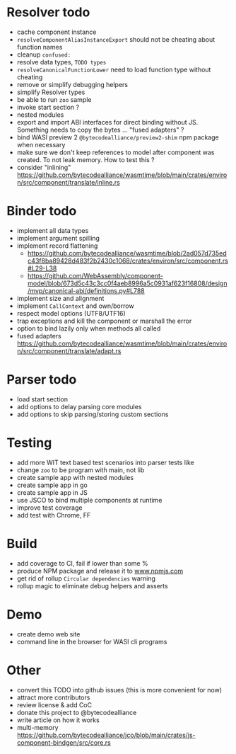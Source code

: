 # Resolver todo
- cache component instance
- `resolveComponentAliasInstanceExport` should not be cheating about function names
- cleanup `confused:`
- resolve data types, `TODO types`
- `resolveCanonicalFunctionLower` need to load function type without cheating
- remove or simplify debugging helpers
- simplify Resolver types
- be able to run `zoo` sample
- invoke start section ?
- nested modules
- export and import ABI interfaces for direct binding without JS. Something needs to copy the bytes ... "fused adapters" ?
- bind WASI preview 2 `@bytecodealliance/preview2-shim` npm package when necessary
- make sure we don't keep references to model after component was created. To not leak memory. How to test this ?
- consider "inlining" https://github.com/bytecodealliance/wasmtime/blob/main/crates/environ/src/component/translate/inline.rs

# Binder todo
- implement all data types
- implement argument spilling
- implement record flattening 
    - https://github.com/bytecodealliance/wasmtime/blob/2ad057d735edc43f8ba89428d483f2b2430c1068/crates/environ/src/component.rs#L29-L38
    - https://github.com/WebAssembly/component-model/blob/673d5c43c3cc0f4aeb8996a5c0931af623f16808/design/mvp/canonical-abi/definitions.py#L788
- implement size and alignment
- implement `CallContext` and own/borrow
- respect model options (UTF8/UTF16)
- trap exceptions and kill the component or marshall the error
- option to bind lazily only when methods all called
- fused adapters https://github.com/bytecodealliance/wasmtime/blob/main/crates/environ/src/component/translate/adapt.rs

# Parser todo
- load start section
- add options to delay parsing core modules
- add options to skip parsing/storing custom sections

# Testing
- add more WIT text based test scenarios into parser tests like[](src/parser/alias.test.ts)
- change `zoo` to be program with main, not lib
- create sample app with nested modules
- create sample app in go
- create sample app in JS
- use JSCO to bind multiple components at runtime
- improve test coverage
- add test with Chrome, FF

# Build
- add coverage to CI, fail if lower than some %
- produce NPM package and release it to www.npmjs.com
- get rid of rollup `Circular dependencies` warning
- rollup magic to eliminate debug helpers and asserts

# Demo
- create demo web site
- command line in the browser for WASI cli programs

# Other
- convert this TODO into github issues (this is more convenient for now)
- attract more contributors
- review license & add CoC
- donate this project to @bytecodealliance
- write article on how it works
- multi-memory https://github.com/bytecodealliance/jco/blob/main/crates/js-component-bindgen/src/core.rs